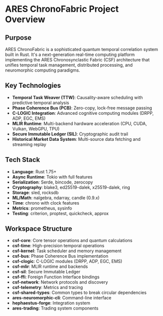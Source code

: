 # ARES ChronoFabric Project Overview

## Purpose
ARES ChronoFabric is a sophisticated quantum temporal correlation system built in Rust. It's a next-generation real-time computing platform implementing the ARES Chronosynclastic Fabric (CSF) architecture that unifies temporal task management, distributed processing, and neuromorphic computing paradigms.

## Key Technologies
- **Temporal Task Weaver (TTW)**: Causality-aware scheduling with predictive temporal analysis
- **Phase Coherence Bus (PCB)**: Zero-copy, lock-free message passing
- **C-LOGIC Integration**: Advanced cognitive computing modules (DRPP, ADP, EGC, EMS)
- **MLIR Runtime**: Multi-backend hardware acceleration (CPU, CUDA, Vulkan, WebGPU, TPU)
- **Secure Immutable Ledger (SIL)**: Cryptographic audit trail
- **Historical Market Data System**: Multi-source data fetching and streaming replay

## Tech Stack
- **Language**: Rust 1.75+
- **Async Runtime**: Tokio with full features
- **Serialization**: Serde, bincode, zerocopy
- **Cryptography**: blake3, ed25519-dalek, x25519-dalek, ring
- **Storage**: sled, rocksdb
- **ML/Math**: nalgebra, ndarray, candle (0.9.x)
- **Time**: chrono with clock features
- **Metrics**: prometheus, sysinfo
- **Testing**: criterion, proptest, quickcheck, approx

## Workspace Structure
- **csf-core**: Core tensor operations and quantum calculations
- **csf-time**: High-precision temporal operations  
- **csf-kernel**: Task scheduler and memory management
- **csf-bus**: Phase Coherence Bus implementation
- **csf-clogic**: C-LOGIC modules (DRPP, ADP, EGC, EMS)
- **csf-mlir**: MLIR runtime and backends
- **csf-sil**: Secure Immutable Ledger
- **csf-ffi**: Foreign Function Interface bindings
- **csf-network**: Network protocols and discovery
- **csf-telemetry**: Metrics and tracing
- **csf-shared-types**: Common types to break circular dependencies
- **ares-neuromorphic-cli**: Command-line interface
- **hephaestus-forge**: Integration system
- **ares-trading**: Trading system components